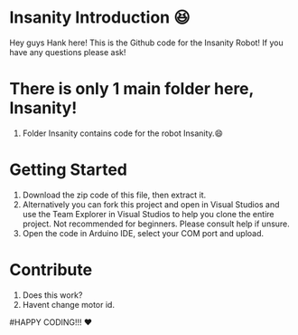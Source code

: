 # Insanity Introduction :laughing:
Hey guys Hank here! This is the Github code for the Insanity Robot! If you have any questions please ask!

# There is only 1 main folder here, Insanity!
1. Folder Insanity contains code for the robot Insanity.:smile:

# Getting Started
1. Download the zip code of this file, then extract it.
1. Alternatively you can fork this project and open in Visual Studios and use the Team Explorer in Visual Studios to help you clone the entire project. Not recommended for beginners. Please consult help if unsure.
2. Open the code in Arduino IDE, select your COM port and upload.

# Contribute
1. Does this work?
2. Havent change motor id.

#HAPPY CODING!!! :heart:

